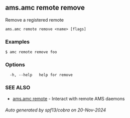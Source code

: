## ams.amc remote remove

Remove a registered remote

```
ams.amc remote remove <name> [flags]
```

### Examples

```
$ amc remote remove foo
```

### Options

```
  -h, --help   help for remove
```

### SEE ALSO

* [ams.amc remote](ams.amc_remote.md)	 - Interact with remote AMS daemons

###### Auto generated by spf13/cobra on 20-Nov-2024
